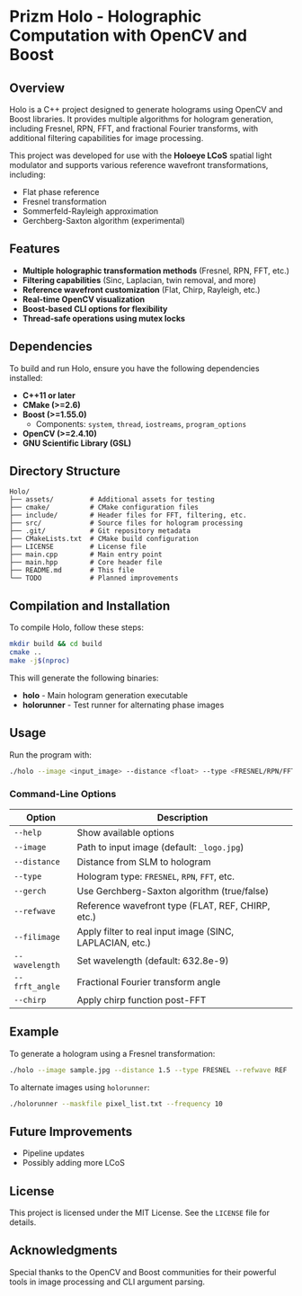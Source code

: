 # Prizm Holo - Holographic Computation with OpenCV and Boost

## Overview

Holo is a C++ project designed to generate holograms using OpenCV and Boost libraries. It provides multiple algorithms for hologram generation, including Fresnel, RPN, FFT, and fractional Fourier transforms, with additional filtering capabilities for image processing.

This project was developed for use with the **Holoeye LCoS** spatial light modulator and supports various reference wavefront transformations, including:

- Flat phase reference
- Fresnel transformation
- Sommerfeld-Rayleigh approximation
- Gerchberg-Saxton algorithm (experimental)

## Features

- **Multiple holographic transformation methods** (Fresnel, RPN, FFT, etc.)
- **Filtering capabilities** (Sinc, Laplacian, twin removal, and more)
- **Reference wavefront customization** (Flat, Chirp, Rayleigh, etc.)
- **Real-time OpenCV visualization**
- **Boost-based CLI options for flexibility**
- **Thread-safe operations using mutex locks**

## Dependencies

To build and run Holo, ensure you have the following dependencies installed:

- **C++11 or later**
- **CMake (>=2.6)**
- **Boost (>=1.55.0)**
  - Components: `system`, `thread`, `iostreams`, `program_options`
- **OpenCV (>=2.4.10)**
- **GNU Scientific Library (GSL)**

## Directory Structure

```
Holo/
├── assets/         # Additional assets for testing
├── cmake/          # CMake configuration files
├── include/        # Header files for FFT, filtering, etc.
├── src/            # Source files for hologram processing
├── .git/           # Git repository metadata
├── CMakeLists.txt  # CMake build configuration
├── LICENSE         # License file
├── main.cpp        # Main entry point
├── main.hpp        # Core header file
├── README.md       # This file
└── TODO            # Planned improvements
```

## Compilation and Installation

To compile Holo, follow these steps:

```sh
mkdir build && cd build
cmake ..
make -j$(nproc)
```

This will generate the following binaries:

- **holo** - Main hologram generation executable
- **holorunner** - Test runner for alternating phase images

## Usage

Run the program with:

```sh
./holo --image <input_image> --distance <float> --type <FRESNEL/RPN/FFT>
```

### Command-Line Options

| Option         | Description                                              |
| -------------- | -------------------------------------------------------- |
| `--help`       | Show available options                                   |
| `--image`      | Path to input image (default: `_logo.jpg`)               |
| `--distance`   | Distance from SLM to hologram                            |
| `--type`       | Hologram type: `FRESNEL`, `RPN`, `FFT`, etc.             |
| `--gerch`      | Use Gerchberg-Saxton algorithm (true/false)              |
| `--refwave`    | Reference wavefront type (FLAT, REF, CHIRP, etc.)        |
| `--filimage`   | Apply filter to real input image (SINC, LAPLACIAN, etc.) |
| `--wavelength` | Set wavelength (default: 632.8e-9)                       |
| `--frft_angle` | Fractional Fourier transform angle                       |
| `--chirp`      | Apply chirp function post-FFT                            |

## Example

To generate a hologram using a Fresnel transformation:

```sh
./holo --image sample.jpg --distance 1.5 --type FRESNEL --refwave REF
```

To alternate images using `holorunner`:

```sh
./holorunner --maskfile pixel_list.txt --frequency 10
```

## Future Improvements

- Pipeline updates
- Possibly adding more LCoS

## License

This project is licensed under the MIT License. See the `LICENSE` file for details.

## Acknowledgments

Special thanks to the OpenCV and Boost communities for their powerful tools in image processing and CLI argument parsing.

